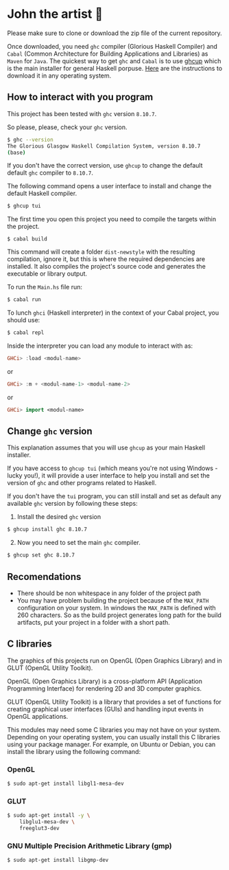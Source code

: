 # John the artist 🎨

Please make sure to clone or download the zip file of the current repository.

Once downloaded, you need `ghc` compiler (Glorious Haskell Compiler)
and `Cabal` (Common Architecture for Building Applications and Libraries)
as `Maven` for `Java`. The quickest way to
get `ghc` and `Cabal` is to use [ghcup](https://www.haskell.org/ghcup/)
which is the main installer for general Haskell porpuse.
[Here](https://www.haskell.org/ghcup/install/) are the instructions to download it in any operating system.

## How to interact with you program

This project has been tested with `ghc` version `8.10.7`.

So please, please, check your `ghc` version.

```sh
$ ghc --version
The Glorious Glasgow Haskell Compilation System, version 8.10.7
(base)
```

If you don't have the correct version, use `ghcup` to change the default
default `ghc` compiler to `8.10.7`.

The following command opens a user interface to install and
change the default Haskell compiler.

```sh
$ ghcup tui
```

The first time you open this project you
need to compile the targets within the project.

```
$ cabal build
```

This command will create a folder `dist-newstyle` with the
resulting compilation, ignore it, but this is where the required
dependencies are installed. It also compiles the project's source code
and generates the executable or library output.

To run the `Main.hs` file run:

```sh
$ cabal run
```

To lunch `ghci` (Haskell interpreter) in the context of your Cabal project,
you should use:

```sh
$ cabal repl
```

Inside the interpreter you can load any module to interact with as:

```haskell
GHCi> :load <modul-name>
```
or

```haskell
GHCi> :m + <modul-name-1> <modul-name-2>
```

or

```haskell
GHCi> import <modul-name>
```

## Change `ghc` version

This explanation assumes that you will use `ghcup` as your main Haskell installer.

If you have access to
`ghcup tui` (which means you're not using Windows - lucky you!),
it will provide a user interface to help you install and set
the version of `ghc` and other programs related to Haskell.

If you don't have the `tui` program,
you can still install and set as default
any available `ghc` version by following these steps:

1. Install the desired `ghc` version

```bash
$ ghcup install ghc 8.10.7
```

2. Now you need to set the main `ghc` compiler.

```bash
$ ghcup set ghc 8.10.7
```

## Recomendations

- There should be non whitespace in any folder of the project path
- You may have problem building the project because of the `MAX_PATH` configuration
on your system. In windows the `MAX_PATH` is defined with 260 characters. So as the
build project generates long path for the build artifacts, put your project in a folder
with a short path.

## C libraries

The graphics of this projects run on OpenGL (Open Graphics Library) and
in GLUT (OpenGL Utility Toolkit).

OpenGL (Open Graphics Library) is a cross-platform API (Application Programming Interface) for rendering 2D and 3D computer graphics.

GLUT (OpenGL Utility Toolkit) is a library that provides a set of functions for creating graphical user interfaces (GUIs) and handling input events in OpenGL applications.

This modules may need some C libraries you may not have on your system.
Depending on your operating system,
you can usually install this C libraries using your package manager.
For example, on Ubuntu or Debian, you can install the library
using the following command:

### OpenGL

```sh
$ sudo apt-get install libgl1-mesa-dev
```

### GLUT

```sh
$ sudo apt-get install -y \
    libglu1-mesa-dev \
    freeglut3-dev
```

### GNU Multiple Precision Arithmetic Library (gmp)

```sh
$ sudo apt-get install libgmp-dev
```
